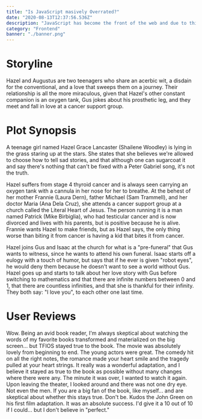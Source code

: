 ```yaml
---
title: "Is JavaScript masively Overrated?"
date: "2020-08-13T12:37:56.536Z"
description: "JavaScript has become the front of the web and due to this popularity its now being made to adapt the backend as well, with curated tools like Node, but is it really worth it?"
category: "Frontend"
banner: "./banner.png"
---
```


# Storyline

Hazel and Augustus are two teenagers who share an acerbic wit, a disdain for the conventional, and a love that sweeps them on a journey. Their relationship is all the more miraculous, given that Hazel's other constant companion is an oxygen tank, Gus jokes about his prosthetic leg, and they meet and fall in love at a cancer support group.

# Plot Synopsis

A teenage girl named Hazel Grace Lancaster (Shailene Woodley) is lying in the grass staring up at the stars. She states that she believes we're allowed to choose how to tell sad stories, and that although one can sugarcoat it and say there's nothing that can't be fixed with a Peter Gabriel song, it's not the truth.

Hazel suffers from stage 4 thyroid cancer and is always seen carrying an oxygen tank with a cannula in her nose for her to breathe. At the behest of her mother Frannie (Laura Dern), father Michael (Sam Trammell), and her doctor Maria (Ana Dela Cruz), she attends a cancer support group at a church called the Literal Heart of Jesus. The person running it is a man named Patrick (Mike Birbiglia), who had testicular cancer and is now divorced and lives with his parents, but is positive because he is alive. Frannie wants Hazel to make friends, but as Hazel says, the only thing worse than biting it from cancer is having a kid that bites it from cancer.

Hazel joins Gus and Isaac at the church for what is a "pre-funeral" that Gus wants to witness, since he wants to attend his own funeral. Isaac starts off a eulogy with a touch of humor, but says that if he ever is given "robot eyes", he would deny them because he doesn't want to see a world without Gus. Hazel goes up and starts to talk about her love story with Gus before switching to mathematics and that there are infinite numbers between 0 and 1, that there are countless infinities, and that she is thankful for their infinity. They both say: "I love you", to each other one last time.

# User Reviews

Wow. Being an avid book reader, I'm always skeptical about watching the words of my favorite books transformed and materialized on the big screen... but TFIOS stayed true to the book. The movie was absolutely lovely from beginning to end. The young actors were great. The comedy hit on all the right notes, the romance made your heart smile and the tragedy pulled at your heart strings. It really was a wonderful adaptation, and I believe it stayed as true to the book as possible without many changes where there were any. The minute it was over, I wanted to watch it again. Upon leaving the theater, I looked around and there was not one dry eye. Not even the men. If you are a big fan of the book, like myself... and are skeptical about whether this stays true. Don't be. Kudos the John Green on his first film adaptation. It was an absolute success. I'd give it a 10 out of 10 if I could... but I don't believe in "perfect."
